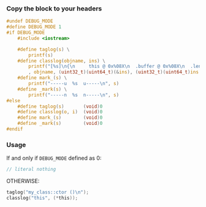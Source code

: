 ### Copy the block to your headers

```h
#undef DEBUG_MODE
#define DEBUG_MODE 1
#if DEBUG_MODE
    #include <iostream>

    #define taglog(s) \
        printf(s)
    #define classlog(objname, ins) \
        printf("[%s]\n{\n     this @ 0x%08X\n  .buffer @ 0x%08X\n  .length = %u\n}\n" \
        , objname, (uint32_t)(uint64_t)(&ins), (uint32_t)(uint64_t)ins.buffer, ins.length)
    #define mark_(s) \
        printf("-----u  %s  u-----\n", s)
    #define _mark(s) \
        printf("-----n  %s  n-----\n", s)
#else
    #define taglog(s)       (void)0
    #define classlog(o, i)  (void)0
    #define mark_(s)        (void)0
    #define _mark(s)        (void)0
#endif
```

### Usage

If and only if `DEBUG_MODE` defined as 0:

```h
// literal nothing
```

OTHERWISE:

```h
taglog("my_class::ctor ()\n");
classlog("this", (*this));
```
